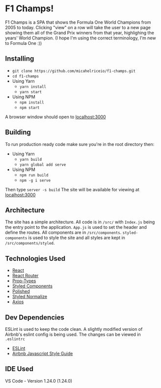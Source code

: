 # F1 Champs!

F1 Champs is a SPA that shows the Formula One World Champions from 2005 to today. Clicking "view"
on a row will take the user to a new page showing them all of the Grand Prix winners from that
year, highlighing the years' World Champion. (I hope I'm using the correct terminology, I'm new
to Formula One :))

## Installing
- `git clone https://github.com/micahelriceio/f1-champs.git`
- `cd f1-champs`
- Using Yarn
  - `yarn install`
  - `yarn start`
- Using NPM
  - `npm install`
  - `npm start`

A browser window should open to [localhost:3000](http://localhost:3000)

## Building
To run production ready code make sure you're in the root directory then:
- Using Yarn
  - `yarn build`
  - `yarn global add serve`
- Using NPM
  - `npm run build`
  - `npm -g i serve`

Then type `server -s build`
The site will be available for viewing at [localhost:3000](http://localhost:3000)

## Architecture
The site has a simple architecture. All code is in `/src/` with `Index.js` being the entry point to
the application. `App.js` is used to set the header and define the routes. All components are in
`/src/components`. `styled-components` is used to style the site and all styles are kept
in `/src/components/styled`.

## Technologies Used
- [React](https://github.com/facebook/react)
- [React Router](https://github.com/ReactTraining/react-router)
- [Prop-Types](https://github.com/facebook/prop-types)
- [Styled Components](https://github.com/styled-components/styled-components)
- [Polished](https://github.com/styled-components/polished)
- [Styled Normalize](https://github.com/sergeysova/styled-normalize)
- [Axios](https://github.com/axios/axios)

## Dev Dependencies
ESLint is used to keep the code clean. A slightly modified version of Airbnb's eslint
config is being used. The changes can be viewed in `.eslintrc`
- [ESLint](https://github.com/eslint/eslint)
- [Airbnb Javascript Style Guide](https://github.com/airbnb/javascript)

## IDE Used
VS Code - Version 1.24.0 (1.24.0)